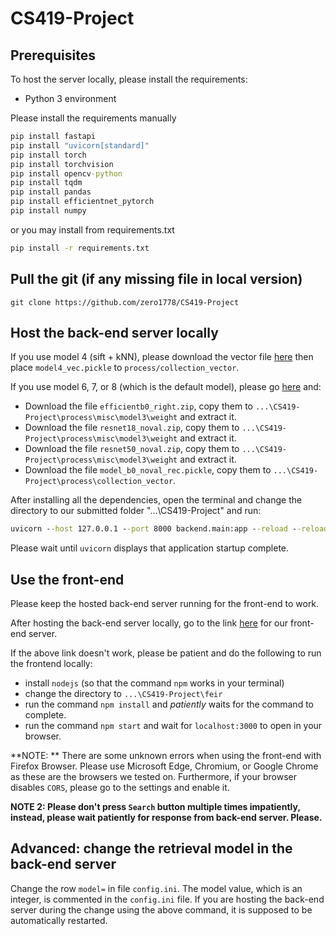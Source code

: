 # CS419-Project

## Prerequisites

To host the server locally, please install the requirements:

- Python 3 environment

Please install the requirements manually
```cmd
pip install fastapi
pip install "uvicorn[standard]"
pip install torch
pip install torchvision
pip install opencv-python
pip install tqdm
pip install pandas
pip install efficientnet_pytorch
pip install numpy
```
or you may install from requirements.txt

```cmd
pip install -r requirements.txt
```

## Pull the git (if any missing file in local version)
```
git clone https://github.com/zero1778/CS419-Project
```

## Host the back-end server locally

If you use model 4 (sift + kNN), please download the vector file [here](https://drive.google.com/file/d/1nliTr71AyFzF97-WMNIm-aGQy-7PlA1A/view?usp=sharing) then place `model4_vec.pickle` to `process/collection_vector`.

If you use model 6, 7, or 8 (which is the default model), please go [here](https://drive.google.com/drive/folders/1ih3FqVe7qBcq0diyYZyXu96KHmslTMyN) and:
+ Download the file `efficientb0_right.zip`, copy them to `...\CS419-Project\process\misc\model3\weight` and extract it.
+ Download the file `resnet18_noval.zip`, copy them to `...\CS419-Project\process\misc\model3\weight` and extract it.
+ Download the file `resnet50_noval.zip`, copy them to `...\CS419-Project\process\misc\model3\weight` and extract it.
+ Download the file `model_b0_noval_rec.pickle`, copy them to `...\CS419-Project\process\collection_vector`.

After installing all the dependencies, open the terminal and change the directory to our submitted folder "...\CS419-Project" and run:
```cmd
uvicorn --host 127.0.0.1 --port 8000 backend.main:app --reload --reload-include config.ini
```
Please wait until `uvicorn` displays that application startup complete.

## Use the front-end
Please keep the hosted back-end server running for the front-end to work.

After hosting the back-end server locally, go to the link [here](https://project-cs419-feir.netlify.app/) for our front-end server. 

If the above link doesn't work, please be patient and do the following to run the frontend locally:
+ install `nodejs` (so that the command `npm` works in your terminal)
+ change the directory to `...\CS419-Project\feir`
+ run the command `npm install` and *patiently* waits for the command to complete.
+ run the command `npm start` and wait for `localhost:3000` to open in your browser.

**NOTE: ** There are some unknown errors when using the front-end with Firefox Browser. Please use Microsoft Edge, Chromium, or Google Chrome as these are the browsers we tested on. Furthermore, if your browser disables `CORS`, please go to the settings and enable it.

**NOTE 2: Please don't press `Search` button multiple times impatiently, instead, please wait patiently for response from back-end server. Please.**

## Advanced: change the retrieval model in the back-end server

Change the row `model=` in file `config.ini`. The model value, which is an integer, is commented in the `config.ini` file. If you are hosting the back-end server during the change using the above command, it is supposed to be automatically restarted.
